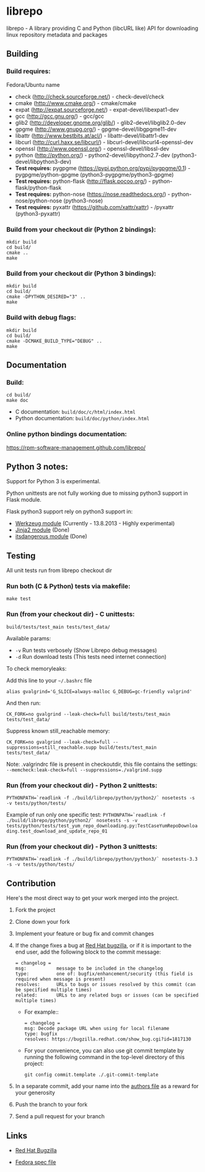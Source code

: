 # librepo

librepo - A library providing C and Python (libcURL like) API for downloading
linux repository metadata and packages

## Building

### Build requires:

Fedora/Ubuntu name

* check (http://check.sourceforge.net/) - check-devel/check
* cmake (http://www.cmake.org/) - cmake/cmake
* expat (http://expat.sourceforge.net/) - expat-devel/libexpat1-dev
* gcc (http://gcc.gnu.org/) - gcc/gcc
* glib2 (http://developer.gnome.org/glib/) - glib2-devel/libglib2.0-dev
* gpgme (http://www.gnupg.org/) - gpgme-devel/libgpgme11-dev
* libattr (http://www.bestbits.at/acl/) - libattr-devel/libattr1-dev
* libcurl (http://curl.haxx.se/libcurl/) - libcurl-devel/libcurl4-openssl-dev
* openssl (http://www.openssl.org/) - openssl-devel/libssl-dev
* python (http://python.org/) - python2-devel/libpython2.7-dev (python3-devel/libpython3-dev)
* **Test requires:** pygpgme (https://pypi.python.org/pypi/pygpgme/0.1) - pygpgme/python-gpgme (python3-pygpgme/python3-gpgme)
* **Test requires:** python-flask (http://flask.pocoo.org/) - python-flask/python-flask
* **Test requires:** python-nose (https://nose.readthedocs.org/) - python-nose/python-nose (python3-nose)
* **Test requires:** pyxattr (https://github.com/xattr/xattr) - /pyxattr (python3-pyxattr)

### Build from your checkout dir (Python 2 bindings):

    mkdir build
    cd build/
    cmake ..
    make

### Build from your checkout dir (Python 3 bindings):

    mkdir build
    cd build/
    cmake -DPYTHON_DESIRED="3" ..
    make

### Build with debug flags:

    mkdir build
    cd build/
    cmake -DCMAKE_BUILD_TYPE="DEBUG" ..
    make

## Documentation

### Build:

    cd build/
    make doc

* C documentation: `build/doc/c/html/index.html`
* Python documentation: `build/doc/python/index.html`

### Online python bindings documentation:

https://rpm-software-management.github.com/librepo/

## Python 3 notes:

Support for Python 3 is experimental.

Python unittests are not fully working due to missing python3 support in
Flask module.

Flask python3 support rely on python3 support in:
* [Werkzeug module](http://werkzeug.pocoo.org/docs/python3/) (Currently - 13.8.2013 - Highly experimental)
* [Jinja2 module](http://jinja.pocoo.org/docs/intro/) (Done)
* [itsdangerous module](https://github.com/mitsuhiko/itsdangerous) (Done)

## Testing

All unit tests run from librepo checkout dir

### Run both (C & Python) tests via makefile:
    make test

### Run (from your checkout dir) - C unittests:

    build/tests/test_main tests/test_data/

Available params:

* ``-v`` Run tests verbosely (Show Librepo debug messages)
* ``-d`` Run download tests (This tests need internet connection)

To check memoryleaks:

Add this line to your ``~/.bashrc`` file

    alias gvalgrind='G_SLICE=always-malloc G_DEBUG=gc-friendly valgrind'

And then run:

    CK_FORK=no gvalgrind --leak-check=full build/tests/test_main tests/test_data/

Suppress known still_reachable memory:

    CK_FORK=no gvalgrind --leak-check=full --suppressions=still_reachable.supp build/tests/test_main tests/test_data/

Note: .valgrindrc file is present in checkoutdir, this file contains the settings:
`--memcheck:leak-check=full --suppressions=./valgrind.supp`

### Run (from your checkout dir) - Python 2 unittests:

    PYTHONPATH=`readlink -f ./build/librepo/python/python2/` nosetests -s -v tests/python/tests/

Example of run only one specific test: ``PYTHONPATH=`readlink -f ./build/librepo/python/python2/` nosetests -s -v tests/python/tests/test_yum_repo_downloading.py:TestCaseYumRepoDownloading.test_download_and_update_repo_01``

### Run (from your checkout dir) - Python 3 unittests:

    PYTHONPATH=`readlink -f ./build/librepo/python/python3/` nosetests-3.3 -s -v tests/python/tests/

## Contribution

Here's the most direct way to get your work merged into the project.

1. Fork the project
1. Clone down your fork
1. Implement your feature or bug fix and commit changes
1. If the change fixes a bug at [Red Hat bugzilla](https://bugzilla.redhat.com/), or if it is important to the end user, add the following block to the commit message:
    
       = changelog =
       msg:           message to be included in the changelog
       type:          one of: bugfix/enhancement/security (this field is required when message is present)
       resolves:      URLs to bugs or issues resolved by this commit (can be specified multiple times)
       related:       URLs to any related bugs or issues (can be specified multiple times)

   * For example::

         = changelog =
         msg: Decode package URL when using for local filename
         type: bugfix
         resolves: https://bugzilla.redhat.com/show_bug.cgi?id=1817130

   * For your convenience, you can also use git commit template by running the following command in the top-level directory of this project:

         git config commit.template ./.git-commit-template

1. In a separate commit, add your name into the [authors file](https://github.com/rpm-software-management/librepo/blob/master/AUTHORS) as a reward for your generosity
1. Push the branch to your fork
1. Send a pull request for your branch

## Links

* [Red Hat Bugzilla](https://bugzilla.redhat.com/buglist.cgi?query_format=advanced&bug_status=NEW&bug_status=ASSIGNED&bug_status=MODIFIED&bug_status=VERIFIED&component=librepo)

* [Fedora spec file](http://pkgs.fedoraproject.org/cgit/librepo.git/tree/librepo.spec)
